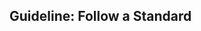 <div id="title">

## Guideline: Follow a Standard

</div>

<div id="body">

<include src="introduction/container-index.md" boilerplate  />
<include src="basic/container-index.md" boilerplate  />
<include src="intermediate/container-index.md" boilerplate  />

</div>

<div id="extras">

</div>